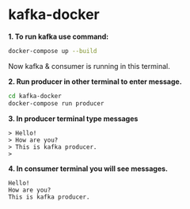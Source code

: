 # kafka-docker

**1. To run kafka use command:**

```bash
docker-compose up --build
```

Now kafka & consumer is running in this terminal.

**2. Run producer in other terminal to enter message.**

```bash
cd kafka-docker
docker-compose run producer
```

**3. In producer terminal type messages**

```text
> Hello!
> How are you?
> This is kafka producer.
>
```

**4. In consumer terminal you will see messages.**

```text
Hello!
How are you?
This is kafka producer.
```